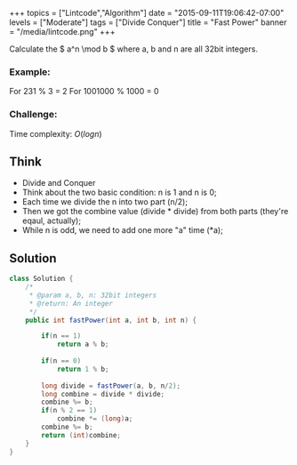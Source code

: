 +++
topics = ["Lintcode","Algorithm"]
date = "2015-09-11T19:06:42-07:00"
levels = ["Moderate"]
tags = ["Divide Conquer"]
title = "Fast Power"
banner = "/media/lintcode.png"
+++


Calculate the $ a^n \mod b $  where a, b and n are all 32bit integers.
<!--more-->

### Example:
 For 231 % 3 = 2
 For 1001000 % 1000 = 0

### Challenge:
 Time complexity: $O(logn)$


## Think

- Divide and Conquer
- Think about the two basic condition: n is 1 and n is 0;
- Each time we divide the n into two part (n/2);
- Then we got the combine value (divide * divide) from both parts (they're eqaul, actually);
- While n is odd, we need to add one more "a" time (*a);


## Solution
```java
class Solution {
    /*
     * @param a, b, n: 32bit integers
     * @return: An integer
     */
    public int fastPower(int a, int b, int n) {

        if(n == 1)
            return a % b;
        
        if(n == 0)
            return 1 % b;
        
        long divide = fastPower(a, b, n/2);
        long combine = divide * divide;
        combine %= b;
        if(n % 2 == 1)
            combine *= (long)a;
        combine %= b;
        return (int)combine;
    }
}
```


